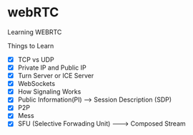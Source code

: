# webRTC
Learning WEBRTC

Things to Learn
- [X] TCP vs UDP
- [X] Private IP and Public IP
- [X] Turn Server or ICE Server
- [X] WebSockets
- [X] How Signaling Works
- [X] Public Information(PI) --> Session Description (SDP)
- [X] P2P
- [X] Mess
- [X] SFU (Selective Forwading Unit)  ---> Composed Stream
